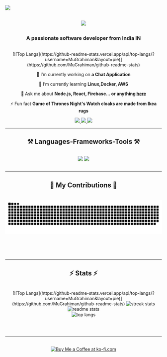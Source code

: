 <img align="left" src="https://visitor-badge.laobi.icu/badge?page_id=MuGrahiman.MuGrahiman" />

<h1 align="center">
    <img src="https://readme-typing-svg.herokuapp.com/?font=Righteous&size=35&center=true&vCenter=true&width=500&height=70&duration=4000&lines=Hi+There!+👋;+I'm+Mujeeb+Rahiman!;" />
</h1>

<h3 align="center">A passionate software developer from India IN</h3>

<br/>

<div align="center">
[![Top Langs](https://github-readme-stats.vercel.app/api/top-langs/?username=MuGrahiman&layout=pie)](https://github.com/MuGrahiman/github-readme-stats)
 
 🔭 I’m currently working on **a Chat Application**
 
 🌱 I’m currently learning **Linux,Docker, AWS**

💬 Ask me about **Node.js, React, Firebase... or anything [here](https://github.com/MuGrahiman)**

⚡ Fun fact **Game of Thrones Night's Watch cloaks are made from Ikea rugs**

 </div>
 
<div align="center"> 
  <a href="mujeebrahiman2000@gmail.com">
    <img src="https://img.shields.io/badge/Gmail-333333?style=for-the-badge&logo=gmail&logoColor=red" />
  </a>
  <a href="https://www.linkedin.com/in/999-10-5-mujeeb-rahiman-/" target="_blank">
    <img src="https://img.shields.io/badge/LinkedIn-0077B5?style=for-the-badge&logo=linkedin&logoColor=white" target="_blank" />
  </a>
  <a href="https://m-port-of-lio.netlify.app/" target="_blank">
     <img src="https://img.shields.io/badge/Portfolio-FF5722?style=for-the-badge&logo=todoist&logoColor=white" target="_blank" /> <!-- sqlite, safari, google-chrome are other good icon options -->
  </a>
</div>

 <hr/>
 
<h2 align="center">⚒️ Languages-Frameworks-Tools ⚒️</h2>
<br/>
<div align="center">
    <img src="https://skillicons.dev/icons?i=react,bootstrap,mui,html,css,vscode,github,figma,tailwind,git" />
    <img src="https://skillicons.dev/icons?i=nodejs,javascript,typescript,express,firebase,mongodb,nextjs" /><br>
</div>

<br/>
<hr/>

<div align="center">
  <h2>🐍 My Contributions 🐍</h2>
  <br>
  <img alt="snake eating my contributions" src="https://raw.githubusercontent.com/salesp07/salesp07/output/github-contribution-grid-snake.svg" />
  
  <br/><br/><br/>
</div>

<hr/>

<h2 align="center">⚡ Stats ⚡</h2>
<br>
<div align=center>
    [![Top Langs](https://github-readme-stats.vercel.app/api/top-langs/?username=MuGrahiman&layout=pie)](https://github.com/MuGrahiman/github-readme-stats)
  <img width=390 src="https://github-readme-streak-stats-MuGrahiman.vercel.app/?user=MuGrahiman&count_private=true&theme=react&border_radius=10" alt="streak stats"/>
  <img width=390 src="https://github-readme-stats-MuGrahiman.vercel.app/api?username=MuGrahiman&count_private=true&show_icons=true&theme=react&rank_icon=github&border_radius=10" alt="readme stats" />
  <br/>
  <img width=325 align="center" src="https://github-readme-stats-MuGrahiman.vercel.app/api/top-langs/?username=MuGrahiman&hide=HTML&langs_count=8&layout=compact&theme=react&border_radius=10&size_weight=0.5&count_weight=0.5&exclude_repo=github-readme-stats" alt="top langs" />
</div>

<br/><br/>

<hr/>

<br/>

<div align="center">
<a href='https://ko-fi.com/V7V4RAK9C' target='_blank'><img height='64' style='border:0px;height:64px;' src='https://storage.ko-fi.com/cdn/kofi1.png?v=3' border='0' alt='Buy Me a Coffee at ko-fi.com' /></a>
</div>

<br/>
<!--
**MuGrahiman/MuGrahiman** is a ✨ _special_ ✨ repository because its `README.md` (this file) appears on your GitHub profile.

Here are some ideas to get you started:

- 🔭 I’m currently working on ...
- 🌱 I’m currently learning ...
- 👯 I’m looking to collaborate on ...
- 🤔 I’m looking for help with ...
- 💬 Ask me about ...
- 📫 How to reach me: ...
- 😄 Pronouns: ...
- ⚡ Fun fact: ...
-->
